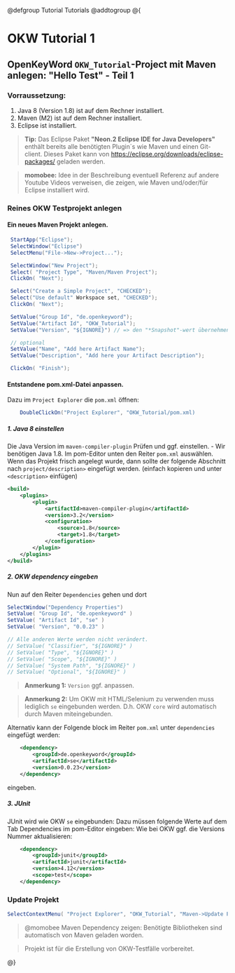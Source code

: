 @defgroup Tutorial Tutorials
@addtogroup <Tutorial>
@{ 
# OKW Tutorial 1
## OpenKeyWord `OKW_Tutorial`-Project mit Maven anlegen: "Hello Test" - Teil 1
 
### Vorraussetzung:

1. Java 8 (Version 1.8) ist auf dem Rechner installiert.
2. Maven (M2) ist auf dem Rechner installiert.
3. Eclipse ist installiert.

> **Tip:** Das Eclipse Paket **"Neon.2 Eclipse IDE for Java Developers"** enthält bereits alle benötigten Plugin´s wie Maven und einen Git-client. Dieses Paket kann von https://eclipse.org/downloads/eclipse-packages/ geladen werden.

> **momobee:** Idee in der Beschreibung eventuell Referenz auf andere Youtube Videos verweisen, die zeigen,
wie Maven und/oder/für Eclipse installiert wird.
 
### Reines OKW Testprojekt anlegen

#### Ein neues Maven Projekt anlegen.

```java
 StartApp("Eclipse");
 SelectWindow("Eclipse")
 SelectMenu("File->New->Project...");

 SelectWindow("New Project");
 Select( "Project Type", "Maven/Maven Project");
 ClickOn( "Next");

 Select("Create a Simple Project", "CHECKED");
 Select("Use default" Workspace set, "CHECKED");
 ClickOn( "Next");

 SetValue("Group Id", "de.openkeyword");
 SetValue("Artifact Id", "OKW_Tutorial");
 SetValue("Version", "${IGNORE}") // => den "*Snapshot"-wert übernehmen

 // optional
 SetValue("Name", "Add here Artifact Name");
 SetValue("Description", "Add here your Artifact Description");

 ClickOn( "Finish"); 
```

#### Entstandene pom.xml-Datei anpassen.

Dazu im `Project Explorer` die `pom.xml` öffnen:
```java
	DoubleClickOn("Project Explorer", "OKW_Tutorial/pom.xml)
```

##### 1. Java 8 einstellen
Die Java Version im ```maven-compiler-plugin``` Prüfen und ggf. einstellen. - Wir benötigen Java 1.8.
Im pom-Editor unten den Reiter `pom.xml` auswählen. Wenn das Projekt frisch angelegt wurde, dann sollte der folgende Abschnitt nach `project/description>` eingefügt werden. (einfach kopieren und unter `<description>` einfügen)
```xml
<build>
	<plugins>
		<plugin>
			<artifactId>maven-compiler-plugin</artifactId>
			<version>3.2</version>
			<configuration>
				<source>1.8</source>
				<target>1.8</target>
			</configuration>
		</plugin>
	</plugins>
</build>
```

##### 2. OKW dependency eingeben
Nun auf den Reiter `Dependencies` gehen und dort

```java
SelectWindow("Dependency Properties")
SetValue( "Group Id", "de.openkeyword" )
SetValue( "Artifact Id", "se" )
SetValue( "Version", "0.0.23" )

// Alle anderen Werte werden nicht verändert.
// SetValue( "Classifier", "${IGNORE}" )
// SetValue( "Type", "${IGNORE}" )
// SetValue( "Scope", "${IGNORE}" )
// SetValue( "System Path", "${IGNORE}" )
// SetValue( "Optional", "${IGNORE}" )
```
> **Anmerkung 1:** `Version` ggf. anpassen.

> **Anmerkung 2:** Um OKW mit HTML/Selenium zu verwenden muss lediglich `se` eingebunden werden.
D.h. OKW `core` wird automatisch durch Maven miteingebunden.

Alternativ kann der Folgende block im Reiter `pom.xml` unter `dependencies` eingefügt werden:
```xml
	<dependency>
		<groupId>de.openkeyword</groupId>
		<artifactId>se</artifactId>
		<version>0.0.23</version>
	</dependency>
```

eingeben.

##### 3. JUnit 
JUnit wird wie OKW `se` eingebunden: Dazu müssen folgende Werte auf dem Tab Dependencies im pom-Editor eingeben:
Wie bei OKW ggf. die Versions Nummer aktualisieren:

```xml
	<dependency>
		<groupId>junit</groupId>
		<artifactId>junit</artifactId>
		<version>4.12</version>
		<scope>test</scope>
	</dependency>
```
### Update Projekt
```java
SelectContextMenu( "Project Explorer", "OKW_Tutorial", "Maven->Update Project..." )
```
> @momobee Maven Dependency zeigen: Benötigte Bibliotheken sind automatisch von Maven geladen worden.
 
> Projekt ist für die Erstellung von OKW-Testfälle vorbereitet.

@}
